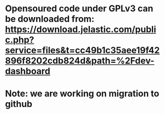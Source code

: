 # Opensoured code under GPLv3 can be downloaded from: https://download.jelastic.com/public.php?service=files&t=cc49b1c35aee19f42896f8202cdb824d&path=%2Fdev-dashboard

# Note: we are working on migration to github
